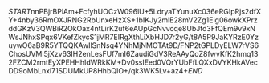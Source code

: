 $START$nnPBjrBPlAm+FcfyhUOCzW096lU+5LdryaTYunuXc036eRGIpRjs2dfXY+4nby36RmOXJRNG2RbUnxeHzXS+1bIKJy2mlE28mV2Zg1Eig06owkXPrzddGKzV3QWBiR2OkOax4ntLirK2uf6eAUpGcNvvcqe8UbJtd3FfQEm9v9xNWsJNhxSPqx6VKefZkycS1jMR7EIRgXthLiXbHJD7r2yG/t8A5P9JaKYRzE0YzuywO6aB9R5YTQQKAwIlSnNsq4YNhMjNMOTAt9D/FNP2tGPLDyELW7rVS6ChosUVMl5jXzv63IH2enLesFUf7mI6ZaudiGdV3ReAAyQoZ8fwvKfK2hmq132FZCM2rmtEyXPEHHhIdWRkKM+Dv0ssIEed0VQrYUbFfLQXxDVYKHkAVecDD9oMbLnxl71SDUMkUP8HhbQIO+/qk3WK5Lv+az4+$END$